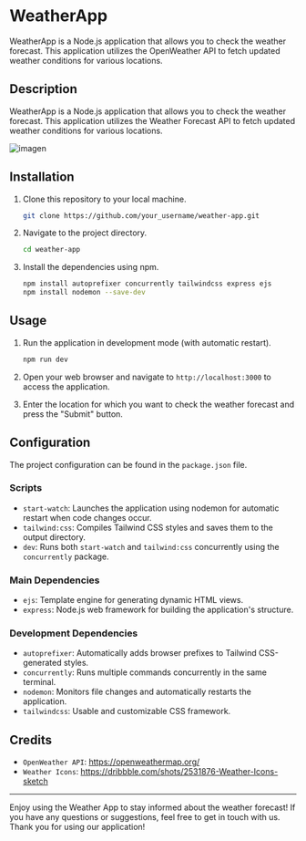 # WeatherApp
WeatherApp is a Node.js application that allows you to check the weather forecast. This application utilizes the OpenWeather API to fetch updated weather conditions for various locations.

## Description

WeatherApp is a Node.js application that allows you to check the weather forecast. This application utilizes the Weather Forecast API to fetch updated weather conditions for various locations.

![imagen](https://github.com/EvilUser10/WeatherApp/assets/108999274/4cdc3e1c-6479-4944-a9bf-b2836aa57701)


## Installation

1. Clone this repository to your local machine.
   ```bash
   git clone https://github.com/your_username/weather-app.git
   ```

2. Navigate to the project directory.
   ```bash
   cd weather-app
   ```

3. Install the dependencies using npm.
   ```bash
   npm install autoprefixer concurrently tailwindcss express ejs
   npm install nodemon --save-dev
   ```

## Usage

1. Run the application in development mode (with automatic restart).
   ```bash
   npm run dev
   ```

2. Open your web browser and navigate to `http://localhost:3000` to access the application.

3. Enter the location for which you want to check the weather forecast and press the "Submit" button.

## Configuration

The project configuration can be found in the `package.json` file.

### Scripts

- `start-watch`: Launches the application using nodemon for automatic restart when code changes occur.
- `tailwind:css`: Compiles Tailwind CSS styles and saves them to the output directory.
- `dev`: Runs both `start-watch` and `tailwind:css` concurrently using the `concurrently` package.

### Main Dependencies

- `ejs`: Template engine for generating dynamic HTML views.
- `express`: Node.js web framework for building the application's structure.

### Development Dependencies

- `autoprefixer`: Automatically adds browser prefixes to Tailwind CSS-generated styles.
- `concurrently`: Runs multiple commands concurrently in the same terminal.
- `nodemon`: Monitors file changes and automatically restarts the application.
- `tailwindcss`: Usable and customizable CSS framework.

## Credits


- `OpenWeather API`: https://openweathermap.org/
- `Weather Icons`: https://dribbble.com/shots/2531876-Weather-Icons-sketch


---

Enjoy using the Weather App to stay informed about the weather forecast! If you have any questions or suggestions, feel free to get in touch with us. Thank you for using our application!
